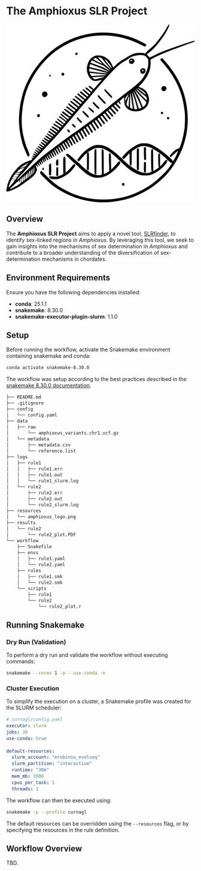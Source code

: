 # The Amphioxus SLR Project

![Project Logo](resources/amphioxus_logo.png)

## Overview

The **Amphioxus SLR Project** aims to apply a novel tool, [SLRfinder](https://github.com/xuelingyi/SLRfinder), to identify sex-linked regions in *Amphioxus*. By leveraging this tool, we seek to gain insights into the mechanisms of sex determination in *Amphioxus* and contribute to a broader understanding of the diversification of sex-determination mechanisms in chordates.

## Environment Requirements

Ensure you have the following dependencies installed:

- **conda**: 25.1.1
- **snakemake**: 8.30.0
- **snakemake-executor-plugin-slurm**: 1.1.0

## Setup

Before running the workflow, activate the Snakemake environment containing snakemake and conda:

```sh
conda activate snakemake-8.30.0
```

The workflow was setup according to the best practices described in the [snakemake 8.30.0 documentation](https://snakemake.readthedocs.io/en/v8.3.0/).

```plaintext
├── README.md
├── .gitignore
├── config
│   └── config.yaml
├── data
│   ├── raw
│       └── amphioxus_variants.chr1.vcf.gz
│   └── metadata
│       ├── metadata.csv
│       └── reference.list
├── logs
│   ├── rule1
│   │   ├── rule1.err
│   │   ├── rule1.out
│   │   └── rule1_slurm.log
│   └── rule2
│       ├── rule2.err
│       ├── rule2.out
│       └── rule2_slurm.log
├── resources
│   └── amphioxus_logo.png
├── results
│   └── rule2
│       └── rule2_plot.PDF
└── workflow
    ├── Snakefile
    ├── envs
    │   ├── rule1.yaml
    │   └── rule2.yaml
    ├── rules
    │   ├── rule1.smk
    │   └── rule2.smk
    └── scripts
        ├── rule1
        └── rule2
            └── rule2_plot.r
```

## Running Snakemake

### Dry Run (Validation)

To perform a dry run and validate the workflow without executing commands:

```sh
snakemake --cores 1 -p --use-conda -n
```

### Cluster Execution

To simplify the execution on a cluster, a Snakemake profile was created for the SLURM scheduler:

```yaml
# curnagl/config.yaml
executor: slurm
jobs: 30
use-conda: true

default-resources:
  slurm_account: "mrobinso_evolseq"
  slurm_partition: "interactive"
  runtime: "30m"
  mem_mb: 2000
  cpus_per_task: 1
  threads: 1
```

The workflow can then be executed using:

```sh
snakemake -p --profile curnagl
```

The default resources can be overridden using the `--resources` flag, or by specifying the resources in the rule definition.

## Workflow Overview

TBD.
